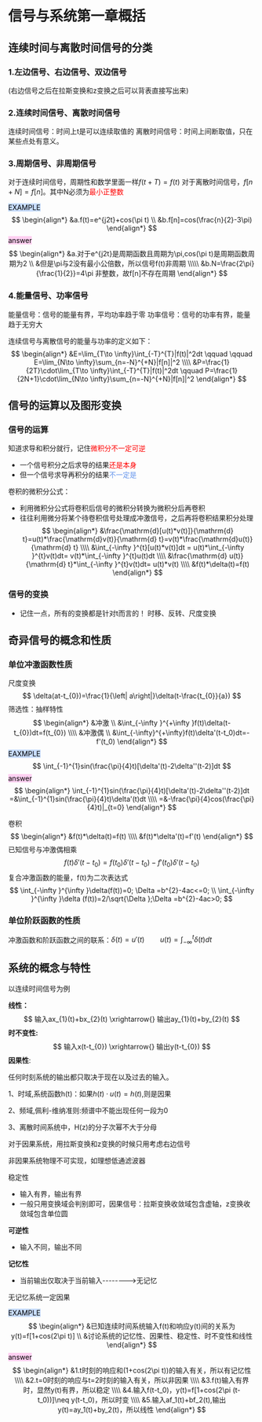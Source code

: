 
# 信号与系统第一章概括

## 连续时间与离散时间信号的分类

### 1.左边信号、右边信号、双边信号
(右边信号之后在拉斯变换和z变换之后可以背表直接写出来)

### 2.连续时间信号、离散时间信号
连续时间信号：时间上t是可以连续取值的
离散时间信号：时间上间断取值，只在某些点处有意义。

### 3.周期信号、非周期信号
对于连续时间信号，周期性和数学里面一样$f(t+T)=f(t)$
对于离散时间信号，$f[n+N]=f[n]$。其中N必须为<font color='red'>最小正整数</font>

<mark style="background: #ADCCFFA6;">EXAMPLE</mark> 
$$
\begin{align*}
&a.f(t)=e^{j2t}+cos(\pi t)
\\
&b.f[n]=cos(\frac{n}{2}-3\pi)
\end{align*}
$$
<mark style="background: #FFB8EBA6;">answer</mark> 
$$
\begin{align*}
&a.对于e^{j2t}是周期函数且周期为\pi,cos(\pi t)是周期函数周期为2
\\
&但是\pi与2没有最小公倍数，所以信号f(t)非周期
\\\\\
&b.N=\frac{2\pi}{\frac{1}{2}}=4\pi 非整数，故f[n]不存在周期
\end{align*}
$$

### 4.能量信号、功率信号
能量信号：信号的能量有界，平均功率趋于零
功率信号：信号的功率有界，能量趋于无穷大

连续信号与离散信号的能量与功率的定义如下：
$$
\begin{align*}
&E=\lim_{T\to \infty}\int_{-T}^{T}|f(t)|^2dt  
\qquad \qquad E=\lim_{N\to \infty}\sum_{n=-N}^{+N}|f[n]|^2
\\\\
&P=\frac{1}{2T}\cdot\lim_{T\to \infty}\int_{-T}^{T}|f(t)|^2dt  
\qquad
P=\frac{1}{2N+1}\cdot\lim_{N\to \infty}\sum_{n=-N}^{+N}|f[n]|^2
\end{align*}
$$


## 信号的运算以及图形变换

### 信号的运算
知道求导和积分就行，记住<font color='red'>微积分不一定可逆</font>
- 一个信号积分之后求导的结果<font color='red'>还是本身</font>
- 但一个信号求导再积分的结果<font color='cornflowerblue'>不一定是</font>

卷积的微积分公式：
- 利用微积分公式将卷积后信号的微积分转换为微积分后再卷积
- 往往利用微分将某个待卷积信号处理成冲激信号，之后再将卷积结果积分处理
$$
\begin{align*}
&\frac{\mathrm{d}[u(t)*v(t)]}{\mathrm{d} t}=u(t)*\frac{\mathrm{d}v(t)}{\mathrm{d} t}=v(t)*\frac{\mathrm{d}u(t)}{\mathrm{d} t}
\\\\
&\int_{-\infty }^{t}[u(t)*v(t)]dt = u(t)*\int_{-\infty }^{t}v(t)dt= v(t)*\int_{-\infty }^{t}u(t)dt
\\\\
&\frac{\mathrm{d} u(t)}{\mathrm{d} t}*\int_{-\infty }^{t}v(t)dt= u(t)*v(t)
\\\\
&f(t)*\delta(t)=f(t)
\end{align*}
$$

### 信号的变换
- 记住一点，所有的变换都是针对t而言的！
时移、反转、尺度变换

## 奇异信号的概念和性质
### 单位冲激函数性质
尺度变换
$$
\delta(at-t_{0})=\frac{1}{\left| a\right|}\delta(t-\frac{t_{0}}{a})
$$
筛选性：抽样特性
$$
\begin{align*}
&冲激
\\
&\int_{-\infty }^{+\infty }f(t)\delta(t-t_{0})dt=f(t_{0})
\\\\
&冲激偶
\\
&\int_{-\infty}^{+\infty}f(t)\delta'(t-t_0)dt=-f'(t_0)
\end{align*}
$$
<mark style="background: #ADCCFFA6;">EAXMPLE</mark> 
$$
\int_{-1}^{1}sin(\frac{\pi}{4}t)[\delta'(t)-2\delta''(t-2)]dt
$$
<mark style="background: #FFB8EBA6;">answer</mark> 
$$
\begin{align*}
\int_{-1}^{1}sin(\frac{\pi}{4}t)[\delta'(t)-2\delta''(t-2)]dt
=&\int_{-1}^{1}sin(\frac{\pi}{4}t)\delta'(t)dt
\\\\
=&-\frac{\pi}{4}cos(\frac{\pi}{4}t)|_{t=0}
\end{align*}
$$

卷积
$$
\begin{align*}
&f(t)*\delta(t)=f(t)
\\\\
&f(t)*\delta'(t)=f'(t)
\end{align*}
$$
已知信号与冲激偶相乘
$$
f(t)\delta '(t-t_{0})=f(t_{0})\delta '(t-t_{0})-f'(t_{0})\delta '(t-t_{0})
$$
复合冲激函数的能量，f(t)为二次表达式
$$
\int_{-\infty }^{\infty }\delta(f(t))=0; \Delta =b^{2}-4ac<=0; \\ \int_{-\infty }^{\infty }\delta (f(t))=2/\sqrt{\Delta };\Delta =b^{2}-4ac>0;
$$

### 单位阶跃函数的性质
冲激函数和阶跃函数之间的联系：$\delta(t)=u'(t)  \qquad u(t)=\int_{-\infty}^{t}\delta(t)dt$


## 系统的概念与特性
以连续时间信号为例

**线性：**
$$
输入ax_{1}(t)+bx_{2}(t)  \xrightarrow{} 输出ay_{1}(t)+by_{2}(t)
$$
**时不变性:**
$$
输入x(t-t_{0}) \xrightarrow{}  输出y(t-t_{0})
$$
**因果性**:

任何时刻系统的输出都只取决于现在以及过去的输入。

1、时域,系统函数h(t)：如果$h(t)\cdot u(t)=h(t)$,则是因果

2、频域,佩利-维纳准则:频谱中不能出现任何一段为0

3、离散时间系统中，H(z)的分子次幂不大于分母

对于因果系统，用拉斯变换和z变换的时候只用考虑右边信号

非因果系统物理不可实现，如理想低通滤波器

稳定性
- 输入有界，输出有界
- 一般只用变换域会判别即可，因果信号：拉斯变换收敛域包含虚轴，z变换收敛域包含单位圆

**可逆性**
- 输入不同，输出不同

**记忆性**
- 当前输出仅取决于当前输入-------->无记忆

无记忆系统一定因果

<mark style="background: #ADCCFFA6;">EXAMPLE</mark> 
$$
\begin{align*}
&已知连续时间系统输入f(t)和响应y(t)间的关系为y(t)=f[1+cos(2\pi t)]
\\
&讨论系统的记忆性、因果性、稳定性、时不变性和线性
\end{align*}
$$
<mark style="background: #FFB8EBA6;">answer</mark> 
$$
\begin{align*}
&1.t时刻的响应和(1+cos(2\pi t))的输入有关，所以有记忆性
\\\\
&2.t=0时刻的响应与t=2时刻的输入有关，所以非因果
\\\\
&3.f(t)输入有界时，显然y(t)有界，所以稳定
\\\\
&4.输入f(t-t_0)，y(t)=f[1+cos(2\pi (t-t_0))]\neq y(t-t_0)，所以时变
\\\\
&5.输入af_1(t)+bf_2(t),输出y(t)=ay_1(t)+by_2(t)，所以线性
\end{align*}
$$

